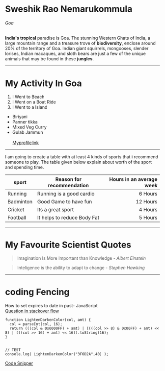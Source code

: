 

# Sweshik Rao Nemarukommula
###### Goa

**India's tropical** paradise is Goa. The stunning Western Ghats of India, a large mountain range and a treasure trove of **biodiversity**, enclose around 20% of the territory of Goa. Indian giant squirrels, mongooses, slender lorises, Indian macaques, and sloth bears are just a few of the unique animals that may be found in these **jungles**.
************
# My Activity In Goa
1. I Went to Beach
1. I Went on a Boat Ride
1. I Went to a Island



* Biriyani
* Panner tikka
* Mixed Veg Curry  
* Gulab Jammun  <br><br>
[Myprofilelink](Mystats.md)
******
I am going to create a table with at least 4 kinds of sports that i recommend someone to play. The table given below explain about worth of the sport and spending time.

| sport | Reason for recommendation  | Hours in an average week |
|------|--------|--------:|
| Running | Running is a good cardio | 6 Hours |
| Badminton | Good Game to have fun | 12 Hours |
| Cricket | Its a great sport | 4 Hours |
| Football | It helps to reduce Body Fat | 5 Hours |
*******

# My Favourite Scientist Quotes
 >Imagination Is More Important than Knowledge - *Albert Einstein*
  
 >Inteligence is the ability to adapt to change - *Stephen Hawking*

 *********

 # coding Fencing

 How to set expires to date in past- JavaScript <br>
 [Question in stackover flow](https://stackoverflow.com/questions/5560248/programmatically-lighten-or-darken-a-hex-color-or-rgb-and-blend-colors)
```
function LightenDarkenColor(col, amt) {
  col = parseInt(col, 16);
  return (((col & 0x0000FF) + amt) | ((((col >> 8) & 0x00FF) + amt) << 8) | (((col >> 16) + amt) << 16)).toString(16);
}


// TEST
console.log( LightenDarkenColor("3F6D2A",40) );
```
[Code Snipper](https://css-tricks.com/snippets/javascript/lighten-darken-color/)

